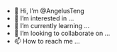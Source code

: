 - 👋 Hi, I’m @AngelusTeng
- 👀 I’m interested in ...
- 🌱 I’m currently learning ...
- 💞️ I’m looking to collaborate on ...
- 📫 How to reach me ...

<!---
AngelusTeng/AngelusTeng is a ✨ special ✨ repository because its `README.md` (this file) appears on your GitHub profile.
You can click the Preview link to take a look at your changes.
--->
